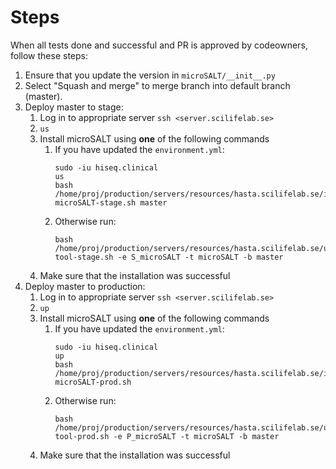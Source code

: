 # Steps

When all tests done and successful and PR is approved by codeowners, follow these steps:

1. Ensure that you update the version in `microSALT/__init__.py`
2. Select "Squash and merge" to merge branch into default branch (master).
3. Deploy master to stage:
    1. Log in to appropriate server `ssh <server.scilifelab.se>`
    2. `us`
    3. Install microSALT using **one** of the following commands
        1. If you have updated the `environment.yml`:
            ```shell
            sudo -iu hiseq.clinical
            us
            bash /home/proj/production/servers/resources/hasta.scilifelab.se/install-microSALT-stage.sh master
            ```
        2. Otherwise run:
            ```shell
            bash /home/proj/production/servers/resources/hasta.scilifelab.se/update-tool-stage.sh -e S_microSALT -t microSALT -b master
            ```
    4. Make sure that the installation was successful
4. Deploy master to production:
    1. Log in to appropriate server `ssh <server.scilifelab.se>`
    2. `up`
    3. Install microSALT using **one** of the following commands
        1. If you have updated the `environment.yml`:
            ```shell
            sudo -iu hiseq.clinical
            up
            bash /home/proj/production/servers/resources/hasta.scilifelab.se/install-microSALT-prod.sh
            ```
        2. Otherwise run:
            ```shell
            bash /home/proj/production/servers/resources/hasta.scilifelab.se/update-tool-prod.sh -e P_microSALT -t microSALT -b master
            ```
    4. Make sure that the installation was successful
